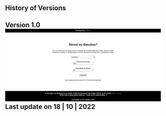History of Versions
---
Version 1.0
![](https://github.com/vtfeitosa/acelera_js/blob/main/Aula_01/consumo/assets/versions/consumo_v1.0.jpg)
Last update on 18 | 10 | 2022
---